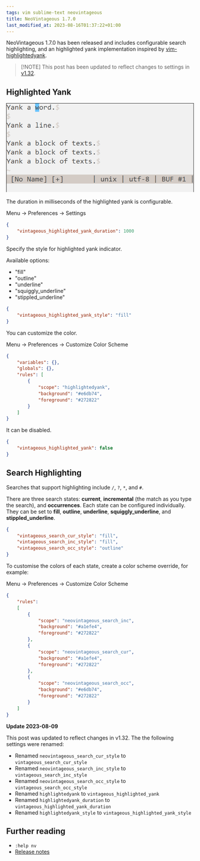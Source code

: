 ```yaml
---
tags: vim sublime-text neovintageous
title: NeoVintageous 1.7.0
last_modified_at: 2023-08-16T01:37:22+01:00
---
```


NeoVintageous 1.7.0 has been released and includes configurable search highlighting, and an highlighted yank implementation inspired by [vim-highlightedyank](https://github.com/machakann/vim-highlightedyank).

> \[!NOTE\]
> This post has been updated to reflect changes to settings in [v1.32](/2023/08/12/neovintageous-1.32.0/).

## Highlighted Yank

![Highlightedyank demo](/assets/2018-09-02-highlightedyank.gif)

The duration in milliseconds of the highlighted yank is configurable.

Menu → Preferences → Settings

```json
{
    "vintageous_highlighted_yank_duration": 1000
}
```

Specify the style for highlighted yank indicator.

Available options:

- "fill"
- "outline"
- "underline"
- "squiggly_underline"
- "stippled_underline"

```json
{
    "vintageous_highlighted_yank_style": "fill"
}
```

You can customize the color.

Menu → Preferences → Customize Color Scheme

```json
{
    "variables": {},
    "globals": {},
    "rules": [
        {
            "scope": "highlightedyank",
            "background": "#e6db74",
            "foreground": "#272822"
        }
    ]
}
```

It can be disabled.

```json
{
    "vintageous_highlighted_yank": false
}
```

## Search Highlighting

Searches that support highlighting include `/`, `?`, `*`, and `#`.

There are three search states: **current**, **incremental** (the match as you type the search), and **occurrences**. Each state can be configured individually. They can be set to **fill**, **outline**, **underline**, **squiggly_underline**, and **stippled_underline**.

```json
{
    "vintageous_search_cur_style": "fill",
    "vintageous_search_inc_style": "fill",
    "vintageous_search_occ_style": "outline"
}

```

To customise the colors of each state, create a color scheme override, for example:

Menu → Preferences → Customize Color Scheme

```json
{
    "rules":
    [
        {
            "scope": "neovintageous_search_inc",
            "background": "#a1efe4",
            "foreground": "#272822"
        },
        {
            "scope": "neovintageous_search_cur",
            "background": "#a1efe4",
            "foreground": "#272822"
        },
        {
            "scope": "neovintageous_search_occ",
            "background": "#e6db74",
            "foreground": "#272822"
        }
    ]
}
```

**Update 2023-08-09**

This post was updated to reflect changes in v1.32. The the following settings were renamed:

- Renamed `neovintageous_search_cur_style` to `vintageous_search_cur_style`
- Renamed `neovintageous_search_inc_style` to `vintageous_search_inc_style`
- Renamed `neovintageous_search_occ_style` to `vintageous_search_occ_style`
- Renamed `highlightedyank` to `vintageous_highlighted_yank`
- Renamed `highlightedyank_duration` to `vintageous_highlighted_yank_duration`
- Renamed `highlightedyank_style` to `vintageous_highlighted_yank_style`

## Further reading

* `:help nv`
* [Release notes](https://github.com/NeoVintageous/NeoVintageous/releases/tag/1.7.0)
